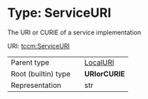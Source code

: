 
# Type: ServiceURI


The URI or CURIE of a service implementation

URI: [tccm:ServiceURI](https://hotecosystem.org/tccm/ServiceURI)

|  |  |  |
| --- | --- | --- |
| Parent type | | [LocalURI](types/LocalURI.md) |
| Root (builtin) type | | **URIorCURIE** |
| Representation | | str |
